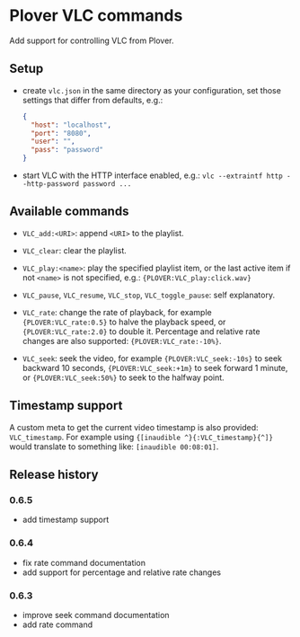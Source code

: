 # Plover VLC commands

Add support for controlling VLC from Plover.


## Setup

* create `vlc.json` in the same directory as your configuration, set
  those settings that differ from defaults, e.g.:

    ``` json
    {
      "host": "localhost",
      "port": "8080",
      "user": "",
      "pass": "password"
    }
    ```

* start VLC with the HTTP interface enabled, e.g.:
  `vlc --extraintf http --http-password password ...`


## Available commands

* `VLC_add:<URI>`: append `<URI>` to the playlist.

* `VLC_clear`: clear the playlist.

* `VLC_play:<name>`: play the specified playlist item, or the last
   active item if not `<name>` is not specified, e.g.:
   `{PLOVER:VLC_play:click.wav}`

* `VLC_pause`, `VLC_resume`, `VLC_stop`, `VLC_toggle_pause`: self
  explanatory.

* `VLC_rate`: change the rate of playback, for example
  `{PLOVER:VLC_rate:0.5}` to halve the playback speed, or
  `{PLOVER:VLC_rate:2.0}` to double it. Percentage and relative rate
  changes are also supported: `{PLOVER:VLC_rate:-10%}`.

* `VLC_seek`: seek the video, for example `{PLOVER:VLC_seek:-10s}` to
  seek backward 10 seconds, `{PLOVER:VLC_seek:+1m}` to seek forward 1
  minute, or `{PLOVER:VLC_seek:50%}` to seek to the halfway point.


## Timestamp support

A custom meta to get the current video timestamp is also provided:
`VLC_timestamp`. For example using `{[inaudible ^}{:VLC_timestamp}{^]}`
would translate to something like: `[inaudible 00:08:01]`.


## Release history

### 0.6.5

* add timestamp support

### 0.6.4

* fix rate command documentation
* add support for percentage and relative rate changes

### 0.6.3

* improve seek command documentation
* add rate command
